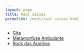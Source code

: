 ```yaml
---
layout: page
title: Raul Seixas
permalink: /midi/raul_seixas.html
---
```


* [Gita](http://www.victor3d.com.br/midi/gita.mid)
* [Metamorfose Ambulante](http://www.victor3d.com.br/midi/metosg.mid)
* [Rock das Aranhas](http://www.victor3d.com.br/midi/rock.mid)